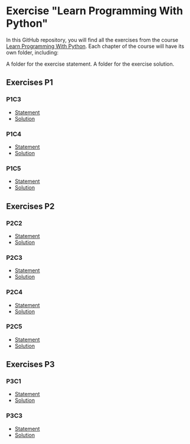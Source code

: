 # Exercise "Learn Programming With Python"

In this GitHub repository, you will find all the exercises from the course [Learn Programming With Python](https://github.com/OpenClassrooms-Student-Center/6900856-learn-programming-with-python). Each chapter of the course will have its own folder, including:

A folder for the exercise statement.
A folder for the exercise solution.

## Exercises P1

### P1C3

- [Statement](https://github.com/OpenClassrooms-Student-Center/6900856-learn-programming-with-python/tree/main/P1/P1C2/statement)
- [Solution](https://github.com/OpenClassrooms-Student-Center/6900856-learn-programming-with-python/tree/main/P1/P1C2/solution)

### P1C4

- [Statement](https://github.com/OpenClassrooms-Student-Center/6900856-learn-programming-with-python/tree/main/P1/P1C3/statement)
- [Solution](https://github.com/OpenClassrooms-Student-Center/6900856-learn-programming-with-python/tree/main/P1/P1C3/solution)

### P1C5

- [Statement](https://github.com/OpenClassrooms-Student-Center/6900856-learn-programming-with-python/tree/main/P1/P1C4/statement)
- [Solution](https://github.com/OpenClassrooms-Student-Center/6900856-learn-programming-with-python/tree/main/P1/P1C4/solution)

## Exercises P2

### P2C2

- [Statement](https://github.com/OpenClassrooms-Student-Center/6900856-learn-programming-with-python/tree/main/P2/P2C2/statement)
- [Solution](https://github.com/OpenClassrooms-Student-Center/6900856-learn-programming-with-python/tree/main/P2/P2C2/solution)

### P2C3

- [Statement](https://github.com/OpenClassrooms-Student-Center/6900856-learn-programming-with-python/tree/main/P2/P2C3/statement)
- [Solution](https://github.com/OpenClassrooms-Student-Center/6900856-learn-programming-with-python/tree/main/P2/P2C3/solution)

### P2C4

- [Statement](https://github.com/OpenClassrooms-Student-Center/6900856-learn-programming-with-python/tree/main/P2/P2C4/statement)
- [Solution](https://github.com/OpenClassrooms-Student-Center/6900856-learn-programming-with-python/tree/main/P2/P2C4/solution)

### P2C5

- [Statement](https://github.com/OpenClassrooms-Student-Center/6900856-learn-programming-with-python/tree/main/P2/P2C5/statement)
- [Solution](https://github.com/OpenClassrooms-Student-Center/6900856-learn-programming-with-python/tree/main/P2/P2C5/solution)

## Exercises P3

### P3C1

- [Statement](https://github.com/OpenClassrooms-Student-Center/6900856-learn-programming-with-python/tree/main/P3/P3C1/statement)
- [Solution](https://github.com/OpenClassrooms-Student-Center/6900856-learn-programming-with-python/tree/main/P3/P3C1/solution)

### P3C3

- [Statement](https://github.com/OpenClassrooms-Student-Center/6900856-learn-programming-with-python/tree/main/P3/P3C3/statement)
- [Solution](https://github.com/OpenClassrooms-Student-Center/6900856-learn-programming-with-python/tree/main/P3/P3C3/solution)
